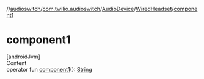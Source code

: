 //[audioswitch](../../../index.md)/[com.twilio.audioswitch](../../index.md)/[AudioDevice](../index.md)/[WiredHeadset](index.md)/[component1](component1.md)



# component1  
[androidJvm]  
Content  
operator fun [component1](component1.md)(): [String](https://kotlinlang.org/api/latest/jvm/stdlib/kotlin/-string/index.html)  



